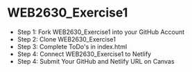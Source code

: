 # WEB2630_Exercise1
- Step 1: Fork WEB2630_Exercise1 into your GitHub Account
- Step 2: Clone WEB2630_Exercise1
- Step 3: Complete ToDo's in index.html
- Step 4: Connect WEB2630_Exercise1 to Netlify
- Step 4: Submit Your GitHub and Netlify URL on Canvas
